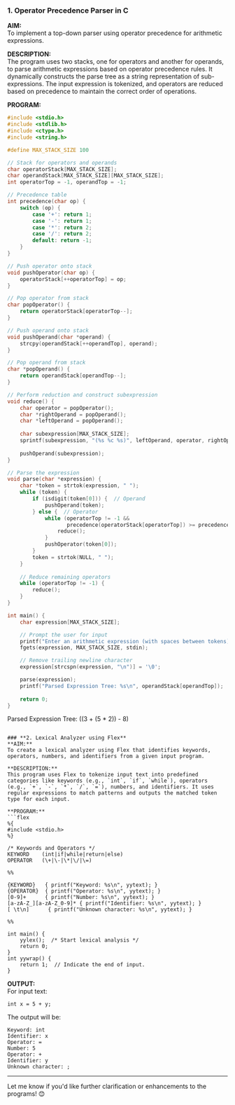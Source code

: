 
### **1. Operator Precedence Parser in C**
**AIM:**  
To implement a top-down parser using operator precedence for arithmetic expressions.

**DESCRIPTION:**  
The program uses two stacks, one for operators and another for operands, to parse arithmetic expressions based on operator precedence rules. It dynamically constructs the parse tree as a string representation of sub-expressions. The input expression is tokenized, and operators are reduced based on precedence to maintain the correct order of operations.

**PROGRAM:**
```c
#include <stdio.h>
#include <stdlib.h>
#include <ctype.h>
#include <string.h>

#define MAX_STACK_SIZE 100

// Stack for operators and operands
char operatorStack[MAX_STACK_SIZE];
char operandStack[MAX_STACK_SIZE][MAX_STACK_SIZE];
int operatorTop = -1, operandTop = -1;

// Precedence table
int precedence(char op) {
    switch (op) {
        case '+': return 1;
        case '-': return 1;
        case '*': return 2;
        case '/': return 2;
        default: return -1;
    }
}

// Push operator onto stack
void pushOperator(char op) {
    operatorStack[++operatorTop] = op;
}

// Pop operator from stack
char popOperator() {
    return operatorStack[operatorTop--];
}

// Push operand onto stack
void pushOperand(char *operand) {
    strcpy(operandStack[++operandTop], operand);
}

// Pop operand from stack
char *popOperand() {
    return operandStack[operandTop--];
}

// Perform reduction and construct subexpression
void reduce() {
    char operator = popOperator();
    char *rightOperand = popOperand();
    char *leftOperand = popOperand();
    
    char subexpression[MAX_STACK_SIZE];
    sprintf(subexpression, "(%s %c %s)", leftOperand, operator, rightOperand);
    
    pushOperand(subexpression);
}

// Parse the expression
void parse(char *expression) {
    char *token = strtok(expression, " ");
    while (token) {
        if (isdigit(token[0])) {  // Operand
            pushOperand(token);
        } else {  // Operator
            while (operatorTop != -1 &&
                   precedence(operatorStack[operatorTop]) >= precedence(token[0])) {
                reduce();
            }
            pushOperator(token[0]);
        }
        token = strtok(NULL, " ");
    }
    
    // Reduce remaining operators
    while (operatorTop != -1) {
        reduce();
    }
}

int main() {
    char expression[MAX_STACK_SIZE];

    // Prompt the user for input
    printf("Enter an arithmetic expression (with spaces between tokens):\n");
    fgets(expression, MAX_STACK_SIZE, stdin);

    // Remove trailing newline character
    expression[strcspn(expression, "\n")] = '\0';

    parse(expression);
    printf("Parsed Expression Tree: %s\n", operandStack[operandTop]);
    
    return 0;
}

```
Parsed Expression Tree: ((3 + (5 * 2)) - 8)
```

### **2. Lexical Analyzer using Flex**
**AIM:**  
To create a lexical analyzer using Flex that identifies keywords, operators, numbers, and identifiers from a given input program.

**DESCRIPTION:**  
This program uses Flex to tokenize input text into predefined categories like keywords (e.g., `int`, `if`, `while`), operators (e.g., `+`, `-`, `*`, `/`, `=`), numbers, and identifiers. It uses regular expressions to match patterns and outputs the matched token type for each input.

**PROGRAM:**
```flex
%{
#include <stdio.h>
%}

/* Keywords and Operators */
KEYWORD    (int|if|while|return|else)
OPERATOR   (\+|\-|\*|\/|\=)

%%

{KEYWORD}   { printf("Keyword: %s\n", yytext); }
{OPERATOR}  { printf("Operator: %s\n", yytext); }
[0-9]+      { printf("Number: %s\n", yytext); }
[a-zA-Z_][a-zA-Z_0-9]* { printf("Identifier: %s\n", yytext); }
[ \t\n]      { printf("Unknown character: %s\n", yytext); }

%%

int main() {
    yylex();  /* Start lexical analysis */
    return 0;
}
int yywrap() {
    return 1;  // Indicate the end of input.
}
```

**OUTPUT:**  
For input text:  
```
int x = 5 + y;
```
The output will be:  
```
Keyword: int
Identifier: x
Operator: =
Number: 5
Operator: +
Identifier: y
Unknown character: ;
```

---

Let me know if you'd like further clarification or enhancements to the programs! 😊
